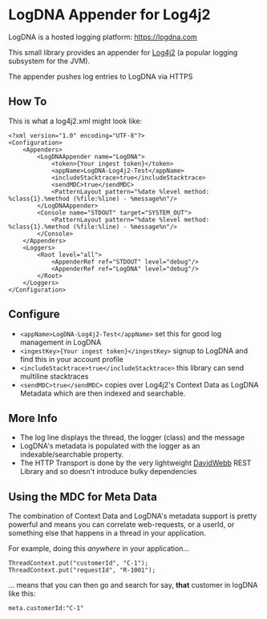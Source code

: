 # LogDNA Appender for Log4j2

LogDNA is a hosted logging platform: https://logdna.com

This small library provides an appender for [Log4j2](https://logging.apache.org/log4j/2.x/) (a popular logging subsystem for the JVM). 

The appender pushes log entries to LogDNA via HTTPS

## How To
This is what a log4j2.xml might look like:

    <?xml version="1.0" encoding="UTF-8"?>
    <Configuration>
        <Appenders>
            <LogDNAAppender name="LogDNA">
                <token>{Your ingest token}</token>
                <appName>LogDNA-Log4j2-Test</appName>
                <includeStacktrace>true</includeStacktrace>
                <sendMDC>true</sendMDC>
                <PatternLayout pattern="%date %level method: %class{1}.%method (%file:%line) - %message%n"/>
            </LogDNAAppender>
            <Console name="STDOUT" target="SYSTEM_OUT">
                <PatternLayout pattern="%date %level method: %class{1}.%method (%file:%line) - %message%n"/>
            </Console>
        </Appenders>
        <Loggers>
            <Root level="all">
                <AppenderRef ref="STDOUT" level="debug"/>
                <AppenderRef ref="LogDNA" level="debug"/>
            </Root>
        </Loggers>
    </Configuration>

## Configure
* `<appName>LogDNA-Log4j2-Test</appName>` set this for good log management in LogDNA
* `<ingestKey>{Your ingest token}</ingestKey>` signup to LogDNA and find this in your account profile
* `<includeStacktrace>true</includeStacktrace>` this library can send multiline stacktraces
* `<sendMDC>true</sendMDC>` copies over Log4j2's Context Data as LogDNA Metadata which are then indexed and searchable.
    
## More Info

* The log line displays the thread, the logger (class) and the message
* LogDNA's metadata is populated with the logger as an indexable/searchable property.
* The HTTP Transport is done by the very lightweight [DavidWebb](https://github.com/hgoebl/DavidWebb) REST Library and so doesn't introduce bulky dependencies

## Using the MDC for Meta Data

The combination of Context Data and LogDNA's metadata support is pretty powerful and means you can correlate web-requests, or a userId, or something else that happens in a thread in your application.  

For example, doing this _anywhere_ in your application...

	ThreadContext.put("customerId", "C-1");
	ThreadContext.put("requestId", "R-1001");

... means that you can then go and search for say, **that** customer in logDNA like this:

	meta.customerId:"C-1"
